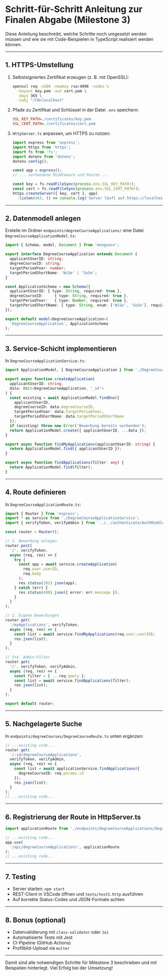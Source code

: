 # Schritt-für-Schritt Anleitung zur Finalen Abgabe (Milestone 3)

Diese Anleitung beschreibt, welche Schritte noch umgesetzt werden müssen und wie sie mit Code-Beispielen in TypeScript realisiert werden können.

---
## 1. HTTPS-Umstellung
1. Selbstsigniertes Zertifikat erzeugen (z. B. mit OpenSSL):
   ```bash
   openssl req -x509 -newkey rsa:4096 -nodes \
     -keyout key.pem -out cert.pem \
     -days 365 \
     -subj "/CN=localhost"
   ```
2. Pfade zu Zertifikat und Schlüssel in der Datei `.env` speichern:
   ```ini
   SSL_KEY_PATH=./certificates/key.pem
   SSL_CERT_PATH=./certificates/cert.pem
   ```
3. `HttpServer.ts` anpassen, um HTTPS zu nutzen:
   ```ts
   import express from 'express';
   import https from 'https';
   import fs from 'fs';
   import dotenv from 'dotenv';
   dotenv.config();

   const app = express();
   // ... vorhandene Middleware und Routen ...

   const key = fs.readFileSync(process.env.SSL_KEY_PATH!);
   const cert = fs.readFileSync(process.env.SSL_CERT_PATH!);
   https.createServer({ key, cert }, app)
     .listen(443, () => console.log('Server läuft auf https://localhost'));
   ```

---
## 2. Datenmodell anlegen
Erstelle im Ordner `endpoints/degreeCourseApplications/` eine Datei `DegreeCourseApplicationModel.ts`:
```ts
import { Schema, model, Document } from 'mongoose';

export interface DegreeCourseApplication extends Document {
  applicantUserID: string;
  degreeCourseID: string;
  targetPeriodYear: number;
  targetPeriodShortName: 'WiSe' | 'SoSe';
}

const ApplicationSchema = new Schema({
  applicantUserID: { type: String, required: true },
  degreeCourseID:     { type: String, required: true },
  targetPeriodYear:   { type: Number, required: true },
  targetPeriodShortName: { type: String, enum: ['WiSe', 'SoSe'], required: true }
});

export default model<DegreeCourseApplication>(
  'DegreeCourseApplication', ApplicationSchema
);
``` 

---
## 3. Service-Schicht implementieren
In `DegreeCourseApplicationService.ts`:
```ts
import ApplicationModel, { DegreeCourseApplication } from './DegreeCourseApplicationModel';

export async function createApplication(
  applicantUserID: string,
  data: Omit<DegreeCourseApplication, '_id'>
) {
  const existing = await ApplicationModel.findOne({
    applicantUserID,
    degreeCourseID: data.degreeCourseID,
    targetPeriodYear: data.targetPeriodYear,
    targetPeriodShortName: data.targetPeriodShortName
  });
  if (existing) throw new Error('Bewerbung bereits vorhanden');
  return ApplicationModel.create({ applicantUserID, ...data });
}

export async function findMyApplications(applicantUserID: string) {
  return ApplicationModel.find({ applicantUserID });
}

export async function findApplications(filter: any) {
  return ApplicationModel.find(filter);
}
``` 

---
## 4. Route definieren
In `DegreeCourseApplicationRoute.ts`:
```ts
import { Router } from 'express';
import * as service from './DegreeCourseApplicationService';
import { verifyToken, verifyAdmin } from '../../authenticate/AuthMiddleware';

const router = Router();

// 1. Bewerbung anlegen
router.post(
  '/', verifyToken,
  async (req, res) => {
    try {
      const app = await service.createApplication(
        req.user.userID,
        req.body
      );
      res.status(201).json(app);
    } catch (err) {
      res.status(400).json({ error: err.message });
    }
  }
);

// 2. Eigene Bewerbungen
router.get(
  '/myApplications', verifyToken,
  async (req, res) => {
    const list = await service.findMyApplications(req.user.userID);
    res.json(list);
  }
);

// 3+4. Admin-Filter
router.get(
  '/', verifyToken, verifyAdmin,
  async (req, res) => {
    const filter = { ...req.query };
    const list = await service.findApplications(filter);
    res.json(list);
  }
);

export default router;
``` 

---
## 5. Nachgelagerte Suche
In `endpoints/degreeCourses/DegreeCourseRoute.ts` unten ergänzen:
```ts
// ...existing code...
router.get(
  '/:id/degreeCourseApplications',
  verifyToken, verifyAdmin,
  async (req, res) => {
    const list = await applicationService.findApplications({
      degreeCourseID: req.params.id
    });
    res.json(list);
  }
);
// ...existing code...
``` 

---
## 6. Registrierung der Route in HttpServer.ts
```ts
import applicationRoute from './endpoints/degreeCourseApplications/DegreeCourseApplicationRoute';

// ...existing code...
app.use(
  '/api/degreeCourseApplications', applicationRoute
);
// ...existing code...
``` 

---
## 7. Testing
- Server starten: `npm start`
- REST-Client in VSCode öffnen und `tests/test3.http` ausführen
- Auf korrekte Status-Codes und JSON-Formate achten

---
## 8. Bonus (optional)
- Datenvalidierung mit `class-validator` oder `Joi`
- Automatisierte Tests mit Jest
- CI-Pipeline (GitHub Actions)
- Profilbild-Upload via `multer`

---

Damit sind alle notwendigen Schritte für Milestone 3 beschrieben und mit Beispielen hinterlegt. Viel Erfolg bei der Umsetzung!
